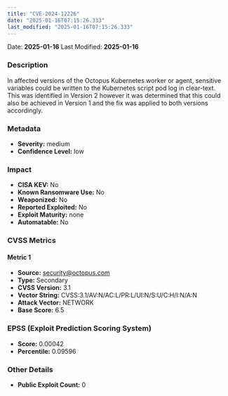 ```yaml
---
title: "CVE-2024-12226"
date: "2025-01-16T07:15:26.333"
last_modified: "2025-01-16T07:15:26.333"
---
```


Date: **2025-01-16** Last Modified: **2025-01-16**

### Description  
In affected versions of the Octopus Kubernetes worker or agent, sensitive variables could be written to the Kubernetes script pod log in clear-text. This was identified in Version 2 however it was determined that this could also be achieved in Version 1 and the fix was applied to both versions accordingly.

### Metadata  
- **Severity:** medium
- **Confidence Level:** low

### Impact  
- **CISA KEV:** No
- **Known Ransomware Use:** No
- **Weaponized:** No
- **Reported Exploited:** No
- **Exploit Maturity:** none
- **Automatable:** No

### CVSS Metrics  

#### Metric 1
- **Source:** security@octopus.com
- **Type:** Secondary
- **CVSS Version:** 3.1
- **Vector String:** CVSS:3.1/AV:N/AC:L/PR:L/UI:N/S:U/C:H/I:N/A:N
- **Attack Vector:** NETWORK
- **Base Score:** 6.5


### EPSS (Exploit Prediction Scoring System)  
- **Score:** 0.00042
- **Percentile:** 0.09596

### Other Details  
- **Public Exploit Count:** 0
